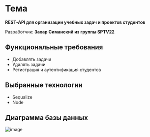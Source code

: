 # Тема
**REST-API для организации учебных задач и проектов студентов**

Разработчик: **Захар Симанский из группы SPTV22**

## Функциональные требования
- Добавлять задачи
- Удалять задачи
- Регистрация и аутентификация студентов

## Выбранные технологии
- Sequalize
- Node

## Диаграмма базы данных
![image](https://github.com/user-attachments/assets/867f61c8-02f2-4388-8e86-bfeb224df9a4)
